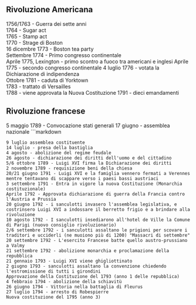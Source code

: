 ## Rivoluzione Americana
1756/1763 - Guerra dei sette anni  
1764 - Sugar act  
1765 - Stamp act  
1770 - Strage di Boston  
16 dicembre 1773 - Boston tea party  
Settembre 1774 - Primo congresso continentale  
Aprile 1775, Lexington - primo scontro a fuoco tra americani e inglesi
Aprile 1775 - secondo congresso continentale
4 luglio 1776 - votata la Dichiarazione di indipendenza  
Ottobre 1781 - caduta di Yorktown  
1783 - trattato di Versailles  
1788 - viene approvata la Nuova Costituzione
1791 - dieci emandamenti

## Rivoluzione francese
5 maggio 1789 - Convocazione stati generali
17 giugno - assemblea nazionale ```markdown
<br/>
```
9 luglio assemblea costituente
14 luglio - presa della bastiglia
4 agosto - abolizione del regime feudale
26 agosto - dichiarazione dei diritti dell'uomo e del cittadino
5/6 ottobre 1789 - Luigi XVI firma la Dichiarazione dei diritti
2 novembre 1789 - requisizione beni della chiesa
20/21 giugno 1791 - Luigi XVI e la famiglia vennero fermati a Verennes mentre tentavano di scappare verso i paesi bassi austriaci
3 settembre 1791 - Entra in vigore la nuova Costituzione (Monarchia costituzionale)
Aprile 1792 - Approvata dichiarazione di guerra della Francia contro l'Austria e Prussia
20 giugno 1792 - i sanculotti invasero l'assemblea legislativa, e costrinsero Luigi XVI a indossare il berretto frigio e a brindare alla rivoluzione
10 agosto 1792 - I sanculotti insediarono all'hotel de Ville la Comune di Parigi (nuovo consiglio rivoluzionario)
2/6 settembre 1792 - i sanculotti assaltano le prigioni per scovare i traditori e ucciderli (ne muoiono più di 1200) "Massacri di settembre"
20 settembre 1792 - L'esercito Francese batte quello austro-prussiano a Valmy
21 settembre 1792 - abolizione monarchia e proclamazione della repubblica 
21 gennaio 1793 - Luigi XVI viene ghigliottinato 
2 giugno 1793 - sanculotti assaltano la convenzione chiedendo l'estromissione di tutti i girondini
Approvazione della Costituzione del 1793 (anno 1 delle repubblica)
4 febbraio 1794 - abolizione della schiavitù
26 giugno 1794 - Vittoria nella battaglia di Fleurus
27 luglio 1794 - arresto di Robespierre 
Nuova costituzione del 1795 (anno 3)
